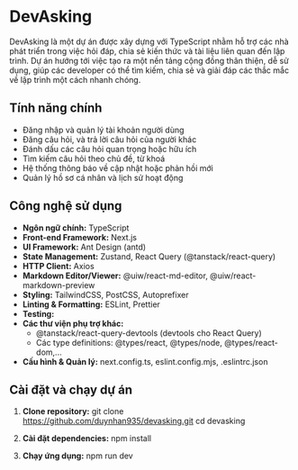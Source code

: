 # DevAsking

DevAsking là một dự án được xây dựng với TypeScript nhằm hỗ trợ các nhà phát triển trong việc hỏi đáp, chia sẻ kiến thức và tài liệu liên quan đến lập trình. Dự án hướng tới việc tạo ra một nền tảng cộng đồng thân thiện, dễ sử dụng, giúp các developer có thể tìm kiếm, chia sẻ và giải đáp các thắc mắc về lập trình một cách nhanh chóng.

## Tính năng chính

- Đăng nhập và quản lý tài khoản người dùng
- Đăng câu hỏi, và trả lời câu hỏi của người khác
- Đánh dấu các câu hỏi quan trọng hoặc hữu ích
- Tìm kiếm câu hỏi theo chủ đề, từ khoá
- Hệ thống thông báo về cập nhật hoặc phản hồi mới
- Quản lý hồ sơ cá nhân và lịch sử hoạt động

## Công nghệ sử dụng

- **Ngôn ngữ chính:** TypeScript
- **Front-end Framework:** Next.js
- **UI Framework:** Ant Design (antd)
- **State Management:** Zustand, React Query (@tanstack/react-query)
- **HTTP Client:** Axios
- **Markdown Editor/Viewer:** @uiw/react-md-editor, @uiw/react-markdown-preview
- **Styling:** TailwindCSS, PostCSS, Autoprefixer
- **Linting & Formatting:** ESLint, Prettier
- **Testing:** 
- **Các thư viện phụ trợ khác:**
  - @tanstack/react-query-devtools (devtools cho React Query)
  - Các type definitions: @types/react, @types/node, @types/react-dom,...
- **Cấu hình & Quản lý:** next.config.ts, eslint.config.mjs, .eslintrc.json

## Cài đặt và chạy dự án

1. **Clone repository:**
   git clone https://github.com/duynhan935/devasking.git
   cd devasking

2. **Cài đặt dependencies:**
   npm install
   
4. **Chạy ứng dụng:**
   npm run dev
